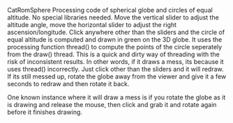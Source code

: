 

CatRomSphere
Processing code of spherical globe and circles of equal altitude.  No special libraries needed.  Move the vertical slider to adjust the altitude angle, move the horizontal slider to adjust the right ascension/longitude.  Click anywhere other than the sliders and the circle of equal altitude is computed and drawn in green on the 3D globe.  It uses the processing function thread() to compute the points of the circle seperately from the draw() thread.  This is a quick and dirty way of threading with the risk of inconsistent results.  In other words, if it draws a mess, its because it uses thread() incorrectly.  Just click other than the sliders and it will redraw.  If its still messed up, rotate the globe away from the viewer and give it a few seconds to redraw and then rotate it back. 

One known instance where it will draw a mess is if you rotate the globe as it is drawing and release the mouse, then click and grab it and rotate again before it finishes drawing.

